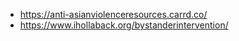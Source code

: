 * https://anti-asianviolenceresources.carrd.co/
* https://www.ihollaback.org/bystanderintervention/
